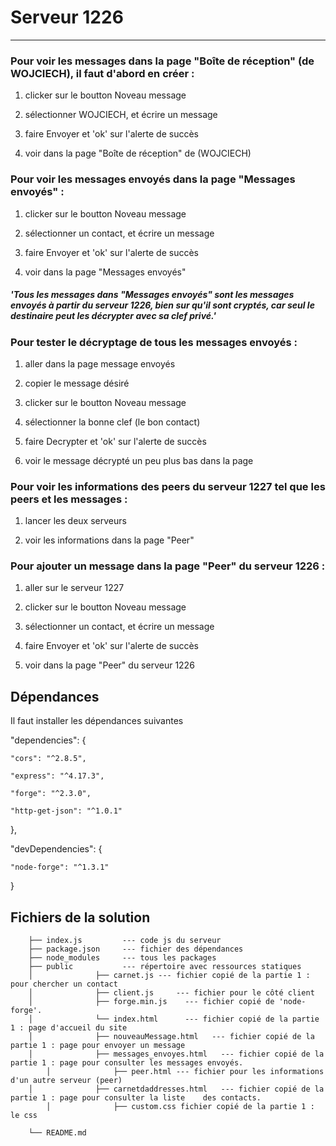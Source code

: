 # Serveur 1226

------

### Pour voir les messages dans la page "Boîte de réception" (de WOJCIECH), il faut d'abord en créer :

1. clicker sur le boutton Noveau message

2. sélectionner WOJCIECH, et écrire un message

3. faire Envoyer et 'ok' sur l'alerte de succès

4. voir dans la page "Boîte de réception" de (WOJCIECH)

### Pour voir les messages envoyés dans la page "Messages envoyés" :

1. clicker sur le boutton Noveau message

2. sélectionner un contact, et écrire un message

3. faire Envoyer et 'ok' sur l'alerte de succès

4. voir dans la page "Messages envoyés"

##### 'Tous les messages dans "Messages envoyés" sont les messages envoyés à partir du serveur 1226, bien sur qu'il sont cryptés, car seul le destinaire peut les décrypter avec sa clef privé.' 


### Pour tester le décryptage de tous les messages envoyés :

1. aller dans la page message envoyés

2. copier le message désiré

3. clicker sur le boutton Noveau message

4. sélectionner la bonne clef (le bon contact)

5. faire Decrypter et 'ok' sur l'alerte de succès

6. voir le message décrypté un peu plus bas dans la page


### Pour voir les informations des peers du serveur 1227 tel que les peers et les messages :

1. lancer les deux serveurs

2. voir les informations dans la page "Peer"


### Pour ajouter un message dans la page "Peer" du serveur 1226 :

1. aller sur le serveur 1227

2. clicker sur le boutton Noveau message

3. sélectionner un contact, et écrire un message

4. faire Envoyer et 'ok' sur l'alerte de succès

4. voir dans la page "Peer" du serveur 1226



## Dépendances

Il faut installer les dépendances suivantes

  "dependencies": {
  
    "cors": "^2.8.5",
    
    "express": "^4.17.3",
    
    "forge": "^2.3.0",
    
    "http-get-json": "^1.0.1"
  },
  
  "devDependencies": {
  
    "node-forge": "^1.3.1"
  }

## Fichiers de la solution

        ├── index.js         --- code js du serveur
        ├── package.json     --- fichier des dépendances 
        ├── node_modules     --- tous les packages
        ├── public           --- répertoire avec ressources statiques
        │              ├── carnet.js --- fichier copié de la partie 1 : pour chercher un contact
        │              ├── client.js     --- fichier pour le côté client
        │              ├── forge.min.js    --- fichier copié de 'node-forge'.
        │              └── index.html      --- fichier copié de la partie 1 : page d'accueil du site
        │              ├── nouveauMessage.html   --- fichier copié de la partie 1 : page pour envoyer un message
        │              ├── messages_envoyes.html   --- fichier copié de la partie 1 : page pour consulter les messages envoyés.
		    │              ├── peer.html --- fichier pour les informations d'un autre serveur (peer)
        │              ├── carnetdaddresses.html   --- fichier copié de la partie 1 : page pour consulter la liste    des contacts.
		    │              ├── custom.css fichier copié de la partie 1 : le css

        └── README.md


